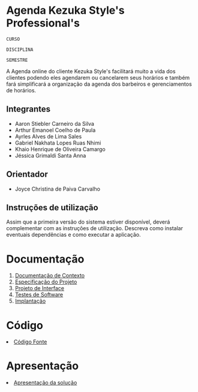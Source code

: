 # Agenda Kezuka Style's Professional's 

`CURSO`

`DISCIPLINA`

`SEMESTRE`

A Agenda online do cliente Kezuka Style's facilitará muito a vida dos clientes podendo eles agendarem ou cancelarem seus horários e também fará simplificará a organização da agenda dos barbeiros e gerenciamentos de horários. 

## Integrantes

* Aaron Stiebler Carneiro da Silva
* Arthur Emanoel Coelho de Paula
* Ayrles Alves de Lima Sales
* Gabriel Nakhata Lopes Ruas Nhimi
* Khaio Henrique de Oliveira Camargo
* Jéssica Grimaldi Santa Anna

## Orientador

* Joyce Christina de Paiva Carvalho

## Instruções de utilização

Assim que a primeira versão do sistema estiver disponível, deverá complementar com as instruções de utilização. Descreva como instalar eventuais dependências e como executar a aplicação.

# Documentação

<ol>
<li><a href="docs/01-Documentação de Contexto.md"> Documentação de Contexto</a></li>
<li><a href="docs/02-Especificação do Projeto.md"> Especificação do Projeto</a></li>
<li><a href="docs/03-Projeto de Interface.md"> Projeto de Interface</a></li>
<li><a href="docs/04-Testes de Software.md"> Testes de Software</a></li>
<li><a href="docs/05-Implantação.md"> Implantação</a></li>
</ol>

# Código

<li><a href="src/README.md"> Código Fonte</a></li>

# Apresentação

<li><a href="presentation/README.md"> Apresentação da solução</a></li>
